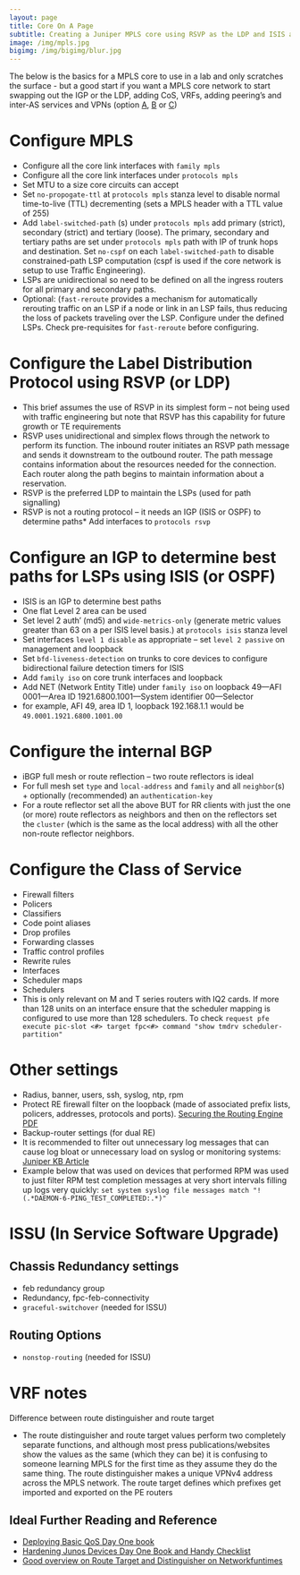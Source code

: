 ```yaml
---
layout: page
title: Core On A Page
subtitle: Creating a Juniper MPLS core using RSVP as the LDP and ISIS as the IGP. The brief assumes equal trunks and no Traffic Engineering
image: /img/mpls.jpg
bigimg: /img/bigimg/blur.jpg
---
```

The below is the basics for a MPLS core to use in a lab and only scratches the surface - but a good start if you want a MPLS core network to start swapping out the IGP or the LDP, adding CoS, VRFs, adding peering’s and inter-AS services and VPNs (option [A]( https://www.juniper.net/documentation/en_US/junose16.1/topics/concept/mbgp-inter-as-option-a-overview.html), [B]( https://www.juniper.net/documentation/en_US/junose16.1/topics/concept/mbgp-inter-as-option-b-overview.html) or [C]( https://www.juniper.net/documentation/en_US/junose16.1/topics/concept/mbgp-inter-as-option-c-overview.html))

# Configure MPLS
* Configure all the core link interfaces with `family mpls`
* Configure all the core link interfaces under `protocols mpls`
* Set MTU to a size core circuits can accept
* Set `no-propogate-ttl` at `protocols mpls` stanza level to disable normal time-to-live (TTL) decrementing (sets a MPLS header with a TTL value of 255)
* Add `label-switched-path` (s) under `protocols mpls` add primary (strict), secondary (strict) and tertiary (loose). The primary, secondary and tertiary paths are set under `protocols mpls` path with IP of trunk hops and destination. Set `no-cspf` on each `label-switched-path` to disable constrained-path LSP computation (cspf is used if the core network is setup to use Traffic Engineering).
* LSPs are unidirectional so need to be defined on all the ingress routers for all primary and secondary paths.
* Optional: (`fast-reroute` provides a mechanism for automatically rerouting traffic on an LSP if a node or link in an LSP fails, thus reducing the loss of packets traveling over the LSP. Configure under the defined LSPs. Check pre-requisites for `fast-reroute` before configuring.

# Configure the Label Distribution Protocol using RSVP (or LDP)
* This brief assumes the use of RSVP in its simplest form – not being used with traffic engineering but note that RSVP has this capability for future growth or TE requirements
* RSVP uses unidirectional and simplex flows through the network to perform its function. The inbound router initiates an RSVP path message and sends it downstream to the outbound router. The path message contains information about the resources needed for the connection. Each router along the path begins to maintain information about a reservation.
* RSVP is the preferred LDP to maintain the LSPs (used for path signalling)
* RSVP is not a routing protocol – it needs an IGP (ISIS or OSPF) to determine paths* Add interfaces to `protocols rsvp`

# Configure an IGP to determine best paths for LSPs using ISIS (or OSPF)
* ISIS is an IGP to determine best paths
* One flat Level 2 area can be used
* Set level 2 auth’ (md5) and `wide-metrics-only` (generate metric values greater than 63 on a per ISIS level basis.) at `protocols isis` stanza level
* Set interfaces `level 1 disable` as appropriate – set `level 2 passive` on management and loopback
* Set `bfd-liveness-detection` on trunks to core devices to configure bidirectional failure detection timers for ISIS
* Add `family iso` on core trunk interfaces and loopback
* Add NET (Network Entity Title) under `family iso` on  loopback
49—AFI
0001—Area ID
1921.6800.1001—System identifier
00—Selector
* for example, AFI 49, area ID 1, loopback 192.168.1.1 would be `49.0001.1921.6800.1001.00`

# Configure the internal BGP
* iBGP full mesh or route reflection – two route reflectors is ideal
* For full mesh set `type` and `local-address` and `family` and all `neighbor`(s) + optionally (recommended) an `authentication-key`
* For a route reflector set all the above BUT for RR clients with just the one (or more) route reflectors as neighbors and then on the reflectors set the `cluster` (which is the same as the local address) with all the other non-route reflector neighbors.

# Configure the Class of Service
* Firewall filters
* Policers
* Classifiers
* Code point aliases
* Drop profiles
* Forwarding classes
* Traffic control profiles
* Rewrite rules
* Interfaces
* Scheduler maps
* Schedulers
* This is only relevant on M and T series routers with IQ2 cards. If more than 128 units on an interface ensure that the scheduler mapping is configured to use more than 128 schedulers. To check `request pfe execute pic-slot <#> target fpc<#> command "show tmdrv scheduler-partition"`

# Other settings
* Radius, banner, users, ssh, syslog, ntp, rpm
* Protect RE firewall filter on the loopback (made of associated prefix lists, policers, addresses, protocols and ports). [Securing the Routing Engine PDF](http://www.hiphop-resistance.com/juniperdayone/Securing_RouteEngine2.pdf)
* Backup-router settings (for dual RE)
* It is recommended to filter out unnecessary log messages that can cause log bloat or unnecessary load on syslog or monitoring systems: [Juniper KB Article](https://kb.juniper.net/InfoCenter/index?page=content&id=KB9382)
* Example below that was used on devices that performed RPM was used to just filter RPM test completion messages at very short intervals filling up logs very quickly: `set system syslog file messages match "!(.*DAEMON-6-PING_TEST_COMPLETED:.*)"`

# ISSU (In Service Software Upgrade)
## Chassis Redundancy settings
* feb redundancy group
* Redundancy, fpc-feb-connectivity 
* `graceful-switchover` (needed for ISSU)

## Routing Options
* `nonstop-routing` (needed for ISSU)

# VRF notes
Difference between route distinguisher and route target
* The route distinguisher and route target values perform two completely separate functions, and although most press publications/websites show the values as the same (which they can be) it is confusing to someone learning MPLS for the first time as they assume they do the same thing. The route distinguisher makes a unique VPNv4 address across the MPLS network. The route target defines which prefixes get imported and exported on the PE routers

## Ideal Further Reading and Reference
* [Deploying Basic QoS Day One book](https://www.juniper.net/uk/en/training/jnbooks/day-one/fundamentals-series/deploying-basic-qos/)
* [Hardening Junos Devices Day One Book and Handy Checklist](https://www.juniper.net/uk/en/training/jnbooks/day-one/fundamentals-series/hardening-junos-devices-checklist/)
* [Good overview on Route Target and Distinguisher on Networkfuntimes](http://www.networkfuntimes.com/route-distinguishers-vs-route-targets-what-are-they-why-do-we-need-them-both/)
